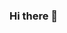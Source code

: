 ### Hi there 👋

<!--
**Official-Dev-Vineet/Official-Dev-Vineet** is a ✨ _special_ ✨ repository because its `README.md` (this file) appears on your GitHub profile.

Here are some ideas to get you started:

- 🔭 I’m currently working on web development.
- 🌱 I’m currently learning mern full stack developer.
- 👯 I’m looking to collaborate on some big projects.
- 💬 Ask me about related to web technologies.
- 📫 How to reach me: viratsinghkaharwar8923@gmail.com
- 😄 Pronouns: vinny
- ⚡ Fun fact: 
-->
